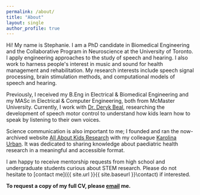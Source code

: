 ```yaml
---
permalink: /about/
title: "About"
layout: single
author_profile: true
---
```


Hi! My name is Stephanie. I am a PhD candidate in Biomedical Engineering and the Collaborative Program in Neuroscience at the University of Toronto. I apply engineering approaches to the study of speech and hearing. I also work to harness people's interest in music and sound for health management and rehabilitation. My research interests include speech signal processing, brain stimulation methods, and computational models of speech and hearing.

Previously, I received my B.Eng in Electrical & Biomedical Engineering and my MASc in Electrical & Computer Engineering, both from McMaster University. Currently, I work with [Dr. Deryk Beal](https://research.hollandbloorview.ca/scientists/dbeal), researching the development of speech motor control to understand how kids learn how to speak by listening to their own voices.

Science communication is also important to me; I founded and ran the now-archived website [All About Kids Research](http://stephaniecheung.ca/allaboutkidsresearch/) with my colleague [Karolina Urban](https://www.researchgate.net/profile/Karolina_Urban). It was dedicated to sharing knowledge about paediatric health research in a meaningful and accessible format.

I am happy to receive mentorship requests from high school and undergraduate students curious about STEM research. Please do not hesitate to [contact me]({{ site.url }}{{ site.baseurl }}\contact) if interested.

**To request a copy of my full CV, please <a href="mailto:hello@stephaniecheung.ca"><i class="fa fa-fw fa-envelope-square" aria-hidden="true"></i>email</a> me.**

